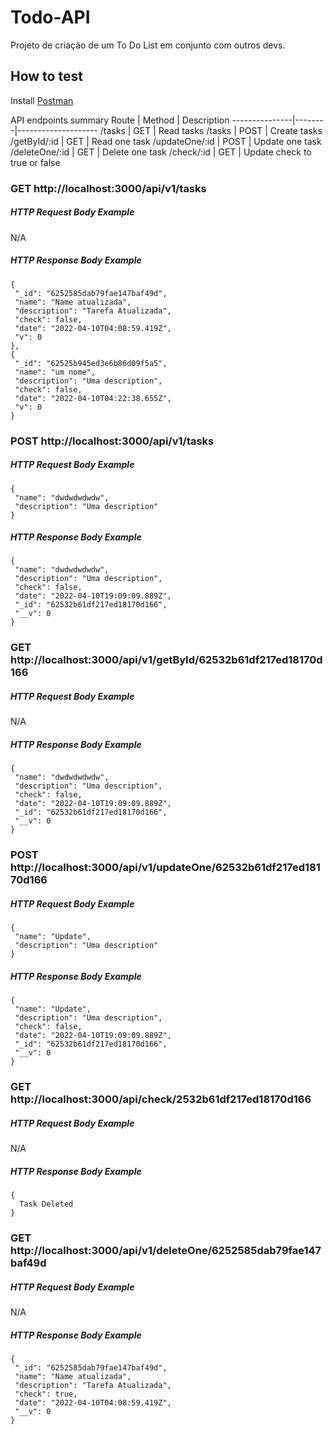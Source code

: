 # Todo-API
 Projeto de criação de um To Do List em conjunto com outros devs.


## How to test
Install [Postman](https://www.getpostman.com/)

API endpoints summary
Route          | Method | Description
---------------|--------|--------------------
/tasks         | GET    | Read tasks
/tasks         | POST   | Create tasks
/getById/:id   | GET    | Read one task
/updateOne/:id | POST   | Update one task
/deleteOne/:id | GET    | Delete one task
/check/:id     | GET    | Update check to true or false


### GET http://localhost:3000/api/v1/tasks

##### HTTP Request Body Example
N/A

##### HTTP Response Body Example

    {
     "_id": "6252585dab79fae147baf49d",
     "name": "Name atualizada",
     "description": "Tarefa Atualizada",
     "check": false,
     "date": "2022-04-10T04:08:59.419Z",
     "v": 0
    },
    {
     "_id": "62525b945ed3e6b86d09f5a5",
     "name": "um nome",
     "description": "Uma description",
     "check": false,
     "date": "2022-04-10T04:22:38.655Z",
     "v": 0
    }

### POST http://localhost:3000/api/v1/tasks

##### HTTP Request Body Example
    
    {
     "name": "dwdwdwdwdw",
     "description": "Uma description"
    }
    

##### HTTP Response Body Example

    {
     "name": "dwdwdwdwdw",
     "description": "Uma description",
     "check": false,
     "date": "2022-04-10T19:09:09.889Z",
     "_id": "62532b61df217ed18170d166",
     "__v": 0
    }
    
    
### GET http://localhost:3000/api/v1/getById/62532b61df217ed18170d166 

##### HTTP Request Body Example
N/A
    
##### HTTP Response Body Example

    {
     "name": "dwdwdwdwdw",
     "description": "Uma description",
     "check": false,
     "date": "2022-04-10T19:09:09.889Z",
     "_id": "62532b61df217ed18170d166",
     "__v": 0
    }
    
    
### POST http://localhost:3000/api/v1/updateOne/62532b61df217ed18170d166 

##### HTTP Request Body Example
    
    {
     "name": "Update",
     "description": "Uma description"
    }
    

##### HTTP Response Body Example

    {
     "name": "Update",
     "description": "Uma description",
     "check": false,
     "date": "2022-04-10T19:09:09.889Z",
     "_id": "62532b61df217ed18170d166",
     "__v": 0
    }
    
### GET http://localhost:3000/api/check/2532b61df217ed18170d166 

##### HTTP Request Body Example
N/A
    

##### HTTP Response Body Example

    {
      Task Deleted
    }
    
### GET http://localhost:3000/api/v1/deleteOne/6252585dab79fae147baf49d

##### HTTP Request Body Example
N/A
    

##### HTTP Response Body Example

    {
     "_id": "6252585dab79fae147baf49d",
     "name": "Name atualizada",
     "description": "Tarefa Atualizada",
     "check": true,
     "date": "2022-04-10T04:08:59.419Z",
     "__v": 0
    }
